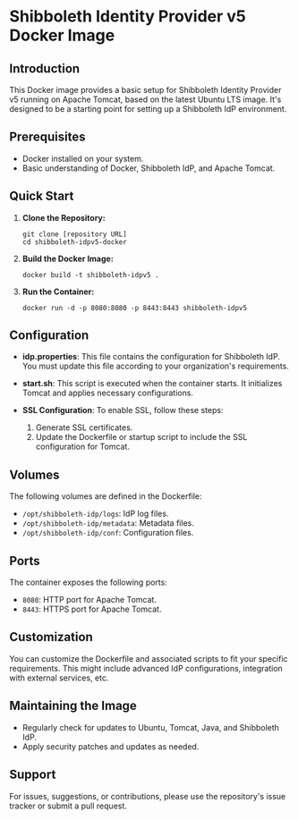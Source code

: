 # Shibboleth Identity Provider v5 Docker Image

## Introduction
This Docker image provides a basic setup for Shibboleth Identity Provider v5 running on Apache Tomcat, based on the latest Ubuntu LTS image. It's designed to be a starting point for setting up a Shibboleth IdP environment.

## Prerequisites
- Docker installed on your system.
- Basic understanding of Docker, Shibboleth IdP, and Apache Tomcat.

## Quick Start
1. **Clone the Repository:**
   ```
   git clone [repository URL]
   cd shibboleth-idpv5-docker
   ```

2. **Build the Docker Image:**
   ```
   docker build -t shibboleth-idpv5 .
   ```

3. **Run the Container:**
   ```
   docker run -d -p 8080:8080 -p 8443:8443 shibboleth-idpv5
   ```

## Configuration
- **idp.properties**: This file contains the configuration for Shibboleth IdP. You must update this file according to your organization's requirements.

- **start.sh**: This script is executed when the container starts. It initializes Tomcat and applies necessary configurations.

- **SSL Configuration**: To enable SSL, follow these steps:
  1. Generate SSL certificates.
  2. Update the Dockerfile or startup script to include the SSL configuration for Tomcat.

## Volumes
The following volumes are defined in the Dockerfile:
- `/opt/shibboleth-idp/logs`: IdP log files.
- `/opt/shibboleth-idp/metadata`: Metadata files.
- `/opt/shibboleth-idp/conf`: Configuration files.

## Ports
The container exposes the following ports:
- `8080`: HTTP port for Apache Tomcat.
- `8443`: HTTPS port for Apache Tomcat.

## Customization
You can customize the Dockerfile and associated scripts to fit your specific requirements. This might include advanced IdP configurations, integration with external services, etc.

## Maintaining the Image
- Regularly check for updates to Ubuntu, Tomcat, Java, and Shibboleth IdP.
- Apply security patches and updates as needed.

## Support
For issues, suggestions, or contributions, please use the repository's issue tracker or submit a pull request.
